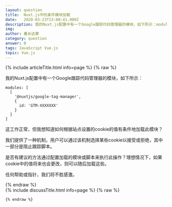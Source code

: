 ```yaml
---
layout: question
title:  Nuxt.js中的条件模块加载
date:   2020-03-23T13:08:41.000Z
description: 我的Nuxt.js配置中有一个Google跟踪代码管理器的模块，如下所示：modules  \[  \[    '\`nuxtjs/google-tag...
img: 
author: 番长达蒙
category: question
answer: 0
tags: JavaScript Vue.js
topic: Vue.js
---
```

<div class="article-root">
  <div class="article">
    {% include articleTitle.html info=page %}
    {% raw %}
    <div class="article-content"><p><font style="vertical-align: inherit;"><font style="vertical-align: inherit;">我的Nuxt.js配置中有一个Google跟踪代码管理器的模块，如下所示：</font></font></p>

<pre><code>modules: [<font></font>
  [<font></font>
    '@nuxtjs/google-tag-manager',<font></font>
    {<font></font>
      id: 'GTM-XXXXXXX'<font></font>
    }<font></font>
  ]<font></font>
]<font></font>
</code></pre>

<p><font style="vertical-align: inherit;"><font style="vertical-align: inherit;">这工作正常，但我想知道如何根据站点设置的cookie的值有条件地加载此模块？</font></font></p>

<p><font style="vertical-align: inherit;"><font style="vertical-align: inherit;">我们提供了一种机制，用户可以通过该机制选择某些cookie以接受或拒绝，其中一部分是阻止跟踪脚本。</font></font></p>

<p><font style="vertical-align: inherit;"><font style="vertical-align: inherit;">是否有建议的方法通过配置加载的模块或脚本来执行此操作？</font><font style="vertical-align: inherit;">理想情况下，如果cookie中的值将来也会更改，则可以随后加载这些。</font></font></p>

<p><font style="vertical-align: inherit;"><font style="vertical-align: inherit;">任何帮助或指针，我们将不胜感激。</font></font></p></div>
    {% endraw %}
  </div>

  <div class="discuss-wrapper">
    {% include discussTitle.html info=page %}
    {% raw %}
    
    {% endraw %}
  </div>
<div>

